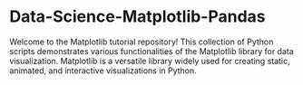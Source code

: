 # Data-Science-Matplotlib-Pandas
Welcome to the Matplotlib tutorial repository! This collection of Python scripts demonstrates various functionalities of the Matplotlib library for data visualization. Matplotlib is a versatile library widely used for creating static, animated, and interactive visualizations in Python.
